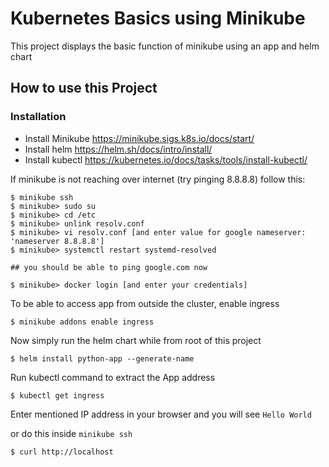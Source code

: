 # Kubernetes Basics using Minikube
This project displays the basic function of minikube using an app and helm chart

## How to use this Project

### Installation
- Install Minikube https://minikube.sigs.k8s.io/docs/start/
- Install helm     https://helm.sh/docs/intro/install/
- Install kubectl  https://kubernetes.io/docs/tasks/tools/install-kubectl/

If minikube is not reaching over internet (try pinging 8.8.8.8) follow this:
```
$ minikube ssh
$ minikube> sudo su
$ minikube> cd /etc
$ minikube> unlink resolv.conf
$ minikube> vi resolv.conf [and enter value for google nameserver: 'nameserver 8.8.8.8']
$ minikube> systemctl restart systemd-resolved

## you should be able to ping google.com now

$ minikube> docker login [and enter your credentials]
```
To be able to access app from outside the cluster, enable ingress

```
$ minikube addons enable ingress
```

Now simply run the helm chart while from root of this project
```
$ helm install python-app --generate-name
```

Run kubectl command to extract the App address
```
$ kubectl get ingress
```

Enter mentioned IP address in your browser and you will see `Hello World`

or do this inside `minikube ssh`

```
$ curl http://localhost
```
